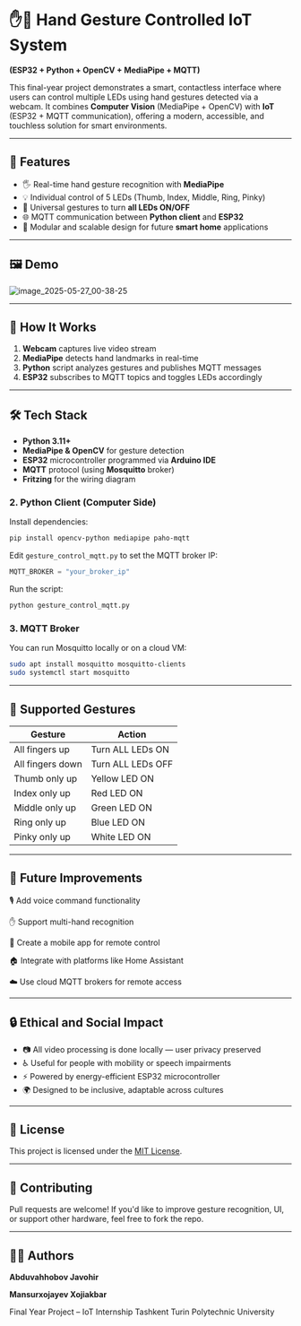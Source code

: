 # ✋🤖 Hand Gesture Controlled IoT System  
**(ESP32 + Python + OpenCV + MediaPipe + MQTT)**

This final-year project demonstrates a smart, contactless interface where users can control multiple LEDs using hand gestures detected via a webcam. It combines **Computer Vision** (MediaPipe + OpenCV) with **IoT** (ESP32 + MQTT communication), offering a modern, accessible, and touchless solution for smart environments.

---

## 📌 Features

- 🖐️ Real-time hand gesture recognition with **MediaPipe**
- 💡 Individual control of 5 LEDs (Thumb, Index, Middle, Ring, Pinky)
- 🔄 Universal gestures to turn **all LEDs ON/OFF**
- 🌐 MQTT communication between **Python client** and **ESP32**
- 🧱 Modular and scalable design for future **smart home** applications
---

## 🖼️ Demo

![image_2025-05-27_00-38-25](https://github.com/user-attachments/assets/a1754ec2-0746-4499-9113-327430af8fe0)

---


## 🧠 How It Works

1. **Webcam** captures live video stream  
2. **MediaPipe** detects hand landmarks in real-time  
3. **Python** script analyzes gestures and publishes MQTT messages  
4. **ESP32** subscribes to MQTT topics and toggles LEDs accordingly  

---

## 🛠️ Tech Stack

- **Python 3.11+**
- **MediaPipe & OpenCV** for gesture detection
- **ESP32** microcontroller programmed via **Arduino IDE**
- **MQTT** protocol (using **Mosquitto** broker)
- **Fritzing** for the wiring diagram


### 2. Python Client (Computer Side)

Install dependencies:

```bash
pip install opencv-python mediapipe paho-mqtt
````

Edit `gesture_control_mqtt.py` to set the MQTT broker IP:

```python
MQTT_BROKER = "your_broker_ip"
```

Run the script:

```bash
python gesture_control_mqtt.py
```

### 3. MQTT Broker

You can run Mosquitto locally or on a cloud VM:

```bash
sudo apt install mosquitto mosquitto-clients
sudo systemctl start mosquitto
```

---

## 🧪 Supported Gestures

| Gesture          | Action            |
| ---------------- | ----------------- |
| All fingers up   | Turn ALL LEDs ON  |
| All fingers down | Turn ALL LEDs OFF |
| Thumb only up    | Yellow LED ON     |
| Index only up    | Red LED ON        |
| Middle only up   | Green LED ON      |
| Ring only up     | Blue LED ON       |
| Pinky only up    | White LED ON      |

---

## 🧩 Future Improvements

🎙️ Add voice command functionality

✋ Support multi-hand recognition

📱 Create a mobile app for remote control

🏠 Integrate with platforms like Home Assistant

☁️ Use cloud MQTT brokers for remote access

---

## 🔒 Ethical and Social Impact

* 📷 All video processing is done locally — user privacy preserved
* ♿ Useful for people with mobility or speech impairments
* ⚡ Powered by energy-efficient ESP32 microcontroller
* 🌍 Designed to be inclusive, adaptable across cultures

---

## 📝 License

This project is licensed under the [MIT License](LICENSE).

---

## 🤝 Contributing

Pull requests are welcome! If you'd like to improve gesture recognition, UI, or support other hardware, feel free to fork the repo.

---

## 🙋‍♂️ Authors

**Abduvahhobov Javohir**

**Mansurxojayev Xojiakbar**

Final Year Project – IoT Internship
Tashkent Turin Polytechnic University
